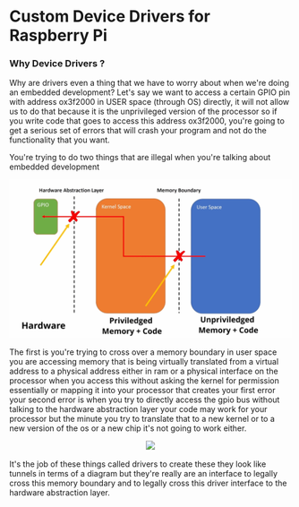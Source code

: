 # Custom Device Drivers for Raspberry Pi 

### Why Device Drivers ?

Why are drivers even a thing that we have to worry about when we're doing an embedded development? Let's say we want to access a certain GPIO pin with address ox3f2000 in USER space (through OS) directly, it will not allow us to do that because it is the unprivileged version of the processor so if you write code that goes to access this address ox3f2000, you're going to get a serious set of errors that will crash your program and not do the functionality that you want. 

You're trying to do two things that are illegal when you're talking about embedded development

<p align="center">
<img src="tutorial-images/dd-1.PNG">
</p>

The first is you're trying to cross over a memory boundary in user space you are accessing memory that is being virtually translated from a virtual address to a physical address either in ram or a physical interface on the processor when you access this without asking the kernel for permission essentially or mapping it into your processor that creates your first error your second error is when you try to directly access the gpio bus without talking to the hardware abstraction layer your code may work for your processor but the minute you try to translate that to a new kernel or to a new version of the os or a new chip it's not going to work either.

<p align="center">
<img src="tutorial-images/dd-2.PNG">
</p>

It's the job of these things called drivers to create these they look like tunnels in terms of a diagram but they're really are an interface to legally cross this memory
boundary and to legally cross this driver interface to the hardware abstraction layer.
